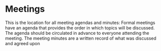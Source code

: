 # Meetings
This is the location for all meeting agendas and minutes: Formal meetings have an agenda that provides the order in which topics will be discussed. The agenda should be circulated in advance to everyone attending the meeting. The meeting minutes are a written record of what was discussed and agreed upon
